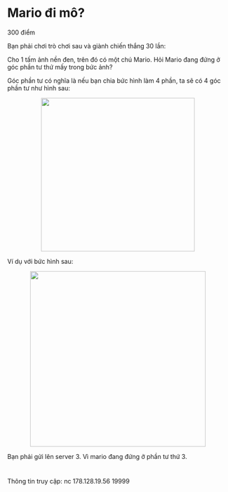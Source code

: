 # Mario đi mô?

300 điểm

Bạn phải chơi trò chơi sau và giành chiến thắng 30 lần:

Cho 1 tấm ảnh nền đen, trên đó có một chú Mario. Hỏi Mario đang đứng ở góc phần tư thứ mấy trong bức ảnh?

Góc phần tư có nghĩa là nếu bạn chia bức hình làm 4 phần, ta sẽ có 4 góc phần tư như hình sau:

<div align="center">
<img src="https://cdn.cjstatic.com/kidctf-final/programming/quad/gocphantu-db8b76f787666b290f0698da38e0b6c0.png" width="auto" height="350/">
</div>

Ví dụ với bức hình sau:

<div align="center">
<img src="https://cdn.cjstatic.com/kidctf-final/programming/quad/goc3-0a73d5abff54f5c75e1e60b269499002.jpg" width="auto" height="400/">
</div>

Bạn phải gửi lên server 3. Vì mario đang đứng ở phần tư thứ 3.

#
Thông tin truy cập: nc 178.128.19.56 19999


